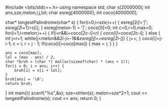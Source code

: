 #include <bits/stdc++.h>
using namespace std;
char s[2000000];
int ans,sze,melon,i,j,lol;
char esreg[4000000];
int coco[4000000];

char* longestPalindrome(char* s) {
    for(i=0;i<sze;i++) {
        esreg[2*i]='|';
        esreg[2*i+1]=s[i];
    }
    esreg[melon-1] = '|';
    coco[0]=0;
	int c=0,r=0,max=0;
    for(i=1;i<melon;i++) {
        if(i<r&&i+coco[2*c-i]<r) {
            coco[i]=coco[2*c-i];
        }
		else {
            int j=r+1;
            while(j<melon&&2*i-j>-1&&esreg[j]==esreg[2*i-j]) {
                j++;
            }
            coco[i]=j-i-1;
            c = i;
            r = j - 1;
            if(coco[i]>coco[max]) {
                max = i;
            }
        }
    }

    ans = coco[max];
    lol = (max - ans) / 2;
    char *bruh = (char *) malloc(sizeof(char) * (ans + 1));
    for(i = 0; i < ans; i++) {
        bruh[i] = s[i + lol];
    }
    bruh[ans] = '\0';
    return bruh;
}
int main(){
	scanf("%s",&s);
	sze=strlen(s);
	melon=sze*2+1;
	cout << longestPalindrome(s);
	cout << ans;
    return 0;
}
